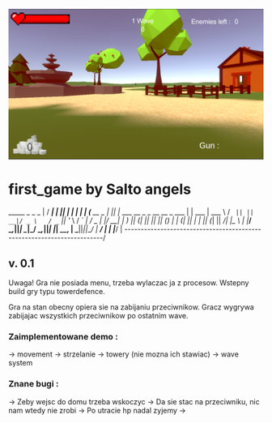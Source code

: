 ![cover](./Cover/coverPhoto.png)

# first_game by Salto angels						
   _____         _  _                                      _      	|
  / ____|       | || |                                    | |     	|
 | (___    __ _ | || |_  ___     __ _  _ __    __ _   ___ | | ___ 	|
  \___ \  / _` || || __|/ _ \   / _` || '_ \  / _` | / _ \| |/ __|	|
  ____) || (_| || || |_| (_) | | (_| || | | || (_| ||  __/| |\__ \	|
 |_____/  \__,_||_| \__|\___/   \__,_||_| |_| \__, | \___||_||___/	|
                                               __/ |              	|
                                              |___/          		|
\-----------------------------------------------------------------------/

## v. 0.1 
Uwaga! Gra nie posiada menu, trzeba wylaczac ja z procesow.
Wstepny build gry typu towerdefence. 

Gra na stan obecny opiera sie na zabijaniu przeciwnikow. Gracz wygrywa
zabijajac wszystkich przeciwnikow po ostatnim wave.

### Zaimplementowane demo :
-> movement
-> strzelanie
-> towery (nie mozna ich stawiac)
-> wave system

### Znane bugi :
-> Zeby wejsc do domu trzeba wskoczyc
-> Da sie stac na przeciwniku, nic nam wtedy nie zrobi
-> Po utracie hp nadal zyjemy
->

